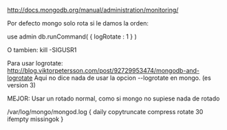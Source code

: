 http://docs.mongodb.org/manual/administration/monitoring/

Por defecto mongo solo rota si le damos la orden:

use admin
db.runCommand( { logRotate : 1 } )

O tambien:
kill -SIGUSR1 <mongod process id>


Para usar logrotate:
http://blog.viktorpetersson.com/post/92729953474/mongodb-and-logrotate
Aqui no dice nada de usar la opcion --logrotate en mongo. (es version 3)


MEJOR:
Usar un rotado normal, como si mongo no supiese nada de rotado

/var/log/mongo/mongod.log {
    daily
    copytruncate
    compress
    rotate 30
    ifempty
    missingok
}


